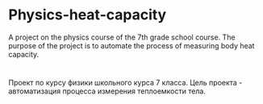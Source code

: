 # Physics-heat-capacity
A project on the physics course of the 7th grade school course.
The purpose of the project is to automate the process of measuring body heat capacity.
#
Проект по курсу физики школьного курса 7 класса.
Цель проекта - автоматизация процесса измерения теплоемкости тела.
